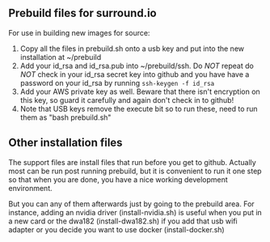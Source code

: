 ## Prebuild files for surround.io

For use in building new images for source:

1. Copy all the files in prebuild.sh onto a usb key and put into the new
   installation at ~/prebuild
2. Add your id_rsa and id_rsa.pub into ~/prebuild/ssh. Do *NOT* repeat do *NOT*
   check in your id_rsa secret key into github and you have have a password on
   your id_rsa by running `ssh-keygen -f id_rsa` 
3. Add your AWS private key as well. Beware that there isn't encryption on this
   key, so guard it carefully and again don't check in to github!
4. Note that USB keys remove the execute bit so to run these, need to run them
   as "bash prebuild.sh"

## Other installation files

The support files are install files that run before you get to github. Actually
most can be run post running prebuild, but it is convenient to run it one step
so that when you are done, you have a nice working development environment.

But you can any of them afterwards just by going to the prebuild area. For
instance, adding an nvidia driver (install-nvidia.sh) is useful when you put in a new card or the
dwa182 (install-dwa182.sh) if you add that usb wifi adapter or you decide you want to use docker
(install-docker.sh)
